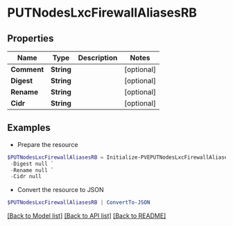 # PUTNodesLxcFirewallAliasesRB
## Properties

Name | Type | Description | Notes
------------ | ------------- | ------------- | -------------
**Comment** | **String** |  | [optional] 
**Digest** | **String** |  | [optional] 
**Rename** | **String** |  | [optional] 
**Cidr** | **String** |  | [optional] 

## Examples

- Prepare the resource
```powershell
$PUTNodesLxcFirewallAliasesRB = Initialize-PVEPUTNodesLxcFirewallAliasesRB  -Comment null `
 -Digest null `
 -Rename null `
 -Cidr null
```

- Convert the resource to JSON
```powershell
$PUTNodesLxcFirewallAliasesRB | ConvertTo-JSON
```

[[Back to Model list]](../README.md#documentation-for-models) [[Back to API list]](../README.md#documentation-for-api-endpoints) [[Back to README]](../README.md)

